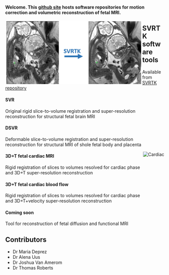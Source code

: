 #### Welcome. This [github site](https://github.com/SVRTK) hosts software repositories for motion correction and volumetric reconstruction of fetal MRI.

<img src="SVRTKlogo.png" alt="DSVR" height="200" align ="left" />


## SVRTK software tools
Available from [SVRTK repository](https://github.com/SVRTK/SVRTK)

#### SVR 
Original rigid slice-to-volume registration and super-resolution reconstruction for structural fetal brain MRI

#### DSVR 
Deformable slice-to-volume registration and super-resolution reconstruction for structural MRI of shole fetal body and placenta

<img src="cardiac.gif" alt="Cardiac" height="200" align ="right" />

#### 3D+T fetal cardiac MRI
Rigid registration of slices to volumes resolved for cardiac phase and 3D+T super-resolution reconstruction

#### 3D+T fetal cardiac blood flow

Rigid registration of slices to volumes resolved for cardiac phase and 3D+T+velocity super-resolution reconstruction

#### Coming soon

Tool for reconstruction of fetal diffusion and functional MRI

## Contributors

* Dr Maria Deprez
* Dr Alena Uus
* Dr Joshua Van Amerom
* Dr Thomas Roberts

